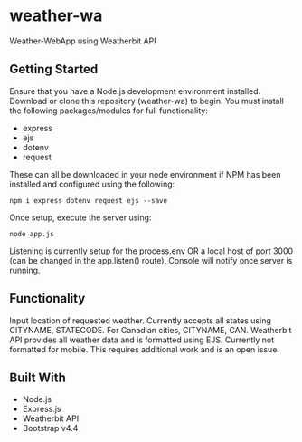 # weather-wa
Weather-WebApp using Weatherbit API

## Getting Started
Ensure that you have a Node.js development environment installed. Download or clone this repository (weather-wa) to begin. You must install the following packages/modules for full functionality:

* express
* ejs
* dotenv
* request

These can all be downloaded in your node environment if NPM has been installed and configured using the following:

```
npm i express dotenv request ejs --save
```

Once setup, execute the server using:

```
node app.js
```

Listening is currently setup for the process.env OR a local host of port 3000 (can be changed in the app.listen() route). Console will notify once server is running. 

## Functionality
Input location of requested weather. Currently accepts all states using CITYNAME, STATECODE. For Canadian cities, CITYNAME, CAN. Weatherbit API provides all weather data and is formatted using EJS. Currently not formatted for mobile. This requires additional work and is an open issue.

## Built With
* Node.js 
* Express.js
* Weatherbit API
* Bootstrap v4.4
